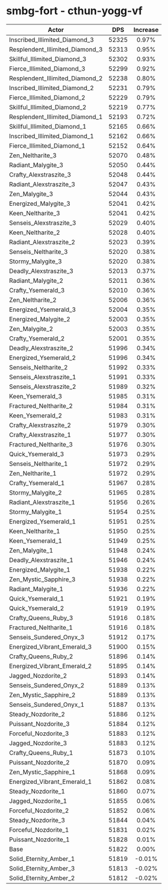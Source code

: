 # smbg-fort - cthun-yogg-vf
| Actor | DPS | Increase |
|---|:---:|:---:|
|Inscribed_Illimited_Diamond_3|52325|0.97%|
|Resplendent_Illimited_Diamond_3|52313|0.95%|
|Skillful_Illimited_Diamond_3|52302|0.93%|
|Fierce_Illimited_Diamond_3|52299|0.92%|
|Resplendent_Illimited_Diamond_2|52238|0.80%|
|Inscribed_Illimited_Diamond_2|52231|0.79%|
|Fierce_Illimited_Diamond_2|52229|0.79%|
|Skillful_Illimited_Diamond_2|52219|0.77%|
|Resplendent_Illimited_Diamond_1|52193|0.72%|
|Skillful_Illimited_Diamond_1|52165|0.66%|
|Inscribed_Illimited_Diamond_1|52162|0.66%|
|Fierce_Illimited_Diamond_1|52152|0.64%|
|Zen_Neltharite_3|52070|0.48%|
|Radiant_Malygite_3|52050|0.44%|
|Crafty_Alexstraszite_3|52048|0.44%|
|Radiant_Alexstraszite_3|52047|0.43%|
|Zen_Malygite_3|52044|0.43%|
|Energized_Malygite_3|52041|0.42%|
|Keen_Neltharite_3|52041|0.42%|
|Senseis_Alexstraszite_3|52029|0.40%|
|Keen_Neltharite_2|52028|0.40%|
|Radiant_Alexstraszite_2|52023|0.39%|
|Senseis_Neltharite_3|52020|0.38%|
|Stormy_Malygite_3|52020|0.38%|
|Deadly_Alexstraszite_3|52013|0.37%|
|Radiant_Malygite_2|52011|0.36%|
|Crafty_Ysemerald_3|52010|0.36%|
|Zen_Neltharite_2|52006|0.36%|
|Energized_Ysemerald_3|52004|0.35%|
|Energized_Malygite_2|52003|0.35%|
|Zen_Malygite_2|52003|0.35%|
|Crafty_Ysemerald_2|52001|0.35%|
|Deadly_Alexstraszite_2|51996|0.34%|
|Energized_Ysemerald_2|51996|0.34%|
|Senseis_Neltharite_2|51992|0.33%|
|Senseis_Alexstraszite_1|51991|0.33%|
|Senseis_Alexstraszite_2|51989|0.32%|
|Keen_Ysemerald_3|51985|0.31%|
|Fractured_Neltharite_2|51984|0.31%|
|Keen_Ysemerald_2|51983|0.31%|
|Crafty_Alexstraszite_2|51979|0.30%|
|Crafty_Alexstraszite_1|51977|0.30%|
|Fractured_Neltharite_3|51976|0.30%|
|Quick_Ysemerald_3|51973|0.29%|
|Senseis_Neltharite_1|51972|0.29%|
|Zen_Neltharite_1|51972|0.29%|
|Crafty_Ysemerald_1|51967|0.28%|
|Stormy_Malygite_2|51965|0.28%|
|Radiant_Alexstraszite_1|51956|0.26%|
|Stormy_Malygite_1|51954|0.25%|
|Energized_Ysemerald_1|51951|0.25%|
|Keen_Neltharite_1|51950|0.25%|
|Keen_Ysemerald_1|51949|0.25%|
|Zen_Malygite_1|51948|0.24%|
|Deadly_Alexstraszite_1|51946|0.24%|
|Energized_Malygite_1|51938|0.22%|
|Zen_Mystic_Sapphire_3|51938|0.22%|
|Radiant_Malygite_1|51936|0.22%|
|Quick_Ysemerald_1|51921|0.19%|
|Quick_Ysemerald_2|51919|0.19%|
|Crafty_Queens_Ruby_3|51916|0.18%|
|Fractured_Neltharite_1|51916|0.18%|
|Senseis_Sundered_Onyx_3|51912|0.17%|
|Energized_Vibrant_Emerald_3|51900|0.15%|
|Crafty_Queens_Ruby_2|51896|0.14%|
|Energized_Vibrant_Emerald_2|51895|0.14%|
|Jagged_Nozdorite_2|51893|0.14%|
|Senseis_Sundered_Onyx_2|51889|0.13%|
|Zen_Mystic_Sapphire_2|51889|0.13%|
|Senseis_Sundered_Onyx_1|51887|0.13%|
|Steady_Nozdorite_2|51886|0.12%|
|Puissant_Nozdorite_3|51884|0.12%|
|Forceful_Nozdorite_3|51883|0.12%|
|Jagged_Nozdorite_3|51883|0.12%|
|Crafty_Queens_Ruby_1|51873|0.10%|
|Puissant_Nozdorite_2|51870|0.09%|
|Zen_Mystic_Sapphire_1|51868|0.09%|
|Energized_Vibrant_Emerald_1|51862|0.08%|
|Steady_Nozdorite_1|51860|0.07%|
|Jagged_Nozdorite_1|51855|0.06%|
|Forceful_Nozdorite_2|51852|0.06%|
|Steady_Nozdorite_3|51844|0.04%|
|Forceful_Nozdorite_1|51831|0.02%|
|Puissant_Nozdorite_1|51828|0.01%|
|Base|51822|0.00%|
|Solid_Eternity_Amber_1|51819|-0.01%|
|Solid_Eternity_Amber_3|51813|-0.02%|
|Solid_Eternity_Amber_2|51812|-0.02%|
